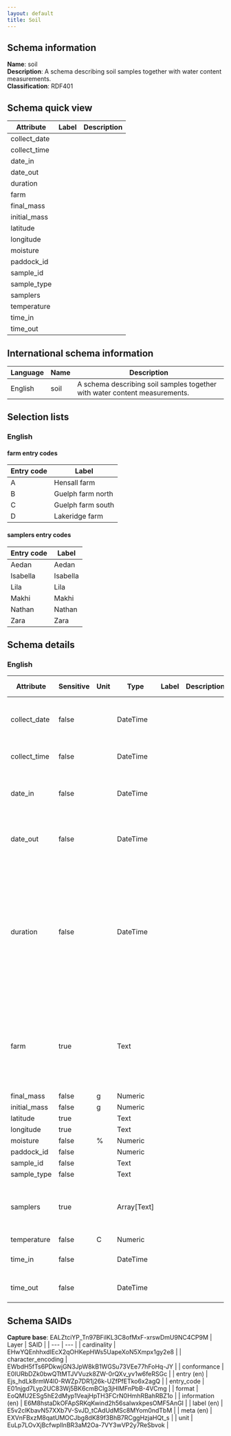 ```yaml
---
layout: default
title: Soil
---
```




## Schema information
**Name**: soil  
**Description**: A schema describing soil samples together with water content measurements.  
**Classification**: RDF401  
## Schema quick view
| Attribute | Label | Description |
| --- | --- | --- |
| collect_date |  |  |
| collect_time |  |  |
| date_in |  |  |
| date_out |  |  |
| duration |  |  |
| farm |  |  |
| final_mass |  |  |
| initial_mass |  |  |
| latitude |  |  |
| longitude |  |  |
| moisture |  |  |
| paddock_id |  |  |
| sample_id |  |  |
| sample_type |  |  |
| samplers |  |  |
| temperature |  |  |
| time_in |  |  |
| time_out |  |  |
## International schema information
| Language | Name | Description |
| --- | --- | --- |
| English | soil | A schema describing soil samples together with water content measurements. |
## Selection lists
### English
#### farm entry codes
| Entry code | Label |
| --- | --- |
| A | Hensall farm |
| B | Guelph farm north |
| C | Guelph farm south |
| D | Lakeridge farm |
#### samplers entry codes
| Entry code | Label |
| --- | --- |
| Aedan | Aedan |
| Isabella | Isabella |
| Lila | Lila |
| Makhi | Makhi |
| Nathan | Nathan |
| Zara | Zara |
## Schema details
### English
| Attribute | Sensitive | Unit | Type | Label | Description | List | Character encoding | Required entry | Format rule | Cardinality |
| --- | --- | --- | --- | --- | --- | --- | --- | --- | --- | --- |
| collect_date | false |  | DateTime |  |  | Not a list | utf-8 | true | ^\(?:\(?:19\|20\)\\d\{2\}\)\-\(?:0\[1\-9\]\|1\[0\-2\]\)\-\(?:0\[1\-9\]\|\[1\-2\]\\d\|3\[0\-1\]\)$ |  |
| collect_time | false |  | DateTime |  |  | Not a list | utf-8 | false | ^\(\[01\]\[0\-9\]\|2\[0\-3\]\):\[0\-5\]\[0\-9\]:\[0\-5\]\[0\-9\]$/gm |  |
| date_in | false |  | DateTime |  |  | Not a list | utf-8 | false | ^\(?:\(?:19\|20\)\\d\{2\}\)\-\(?:0\[1\-9\]\|1\[0\-2\]\)\-\(?:0\[1\-9\]\|\[1\-2\]\\d\|3\[0\-1\]\)$ |  |
| date_out | false |  | DateTime |  |  | Not a list | utf-8 | false | ^\(?:\(?:19\|20\)\\d\{2\}\)\-\(?:0\[1\-9\]\|1\[0\-2\]\)\-\(?:0\[1\-9\]\|\[1\-2\]\\d\|3\[0\-1\]\)$ |  |
| duration | false |  | DateTime |  |  | Not a list | utf-8 | false | ^P\(?\!$\)\(\(\\d\+Y\)\|\(\\d\+\.\\d\+Y$\)\)?\(\(\\d\+M\)\|\(\\d\+\.\\d\+M$\)\)?\(\(\\d\+W\)\|\(\\d\+\.\\d\+W$\)\)?\(\(\\d\+D\)\|\(\\d\+\.\\d\+D$\)\)?\(T\(?=\\d\)\(\(\\d\+H\)\|\(\\d\+\.\\d\+H$\)\)?\(\(\\d\+M\)\|\(\\d\+\.\\d\+M$\)\)?\(\\d\+\(\.\\d\+\)?S\)?\)??$/gm |  |
| farm | true |  | Text |  |  | Hensall farm, Guelph farm north, Guelph farm south, Lakeridge farm | utf-8 | true | ^\[A\-Z\]\*$ |  |
| final_mass | false | g | Numeric |  |  | Not a list | utf-8 | false | ^\[\-\+\]?\\d\*\\\.?\\d\+$ |  |
| initial_mass | false | g | Numeric |  |  | Not a list | utf-8 | false | ^\[\-\+\]?\\d\*\\\.?\\d\+$ |  |
| latitude | true |  | Text |  |  | Not a list | utf-8 | false |  |  |
| longitude | true |  | Text |  |  | Not a list | utf-8 | false |  |  |
| moisture | false | % | Numeric |  |  | Not a list | utf-8 | false | ^\[\-\+\]?\\d\*\\\.?\\d\+$ |  |
| paddock_id | false |  | Numeric |  |  | Not a list | utf-8 | false | ^\-?\[0\-9\]\+$ |  |
| sample_id | false |  | Text |  |  | Not a list | utf-8 | false | ^\.\{0,250\}$ |  |
| sample_type | false |  | Text |  |  | Not a list | utf-8 | false | ^\.\{0,50\}$ |  |
| samplers | true |  | Array[Text] |  |  | Aedan, Isabella, Lila, Makhi, Nathan, Zara | utf-8 | false | ^\.\{0,250\}$ | -6 |
| temperature | false | C | Numeric |  |  | Not a list | utf-8 | false | ^\[\-\+\]?\\d\*\\\.?\\d\+$ |  |
| time_in | false |  | DateTime |  |  | Not a list | utf-8 | false | ^\(\[01\]\[0\-9\]\|2\[0\-3\]\):\[0\-5\]\[0\-9\]:\[0\-5\]\[0\-9\]$/gm |  |
| time_out | false |  | DateTime |  |  | Not a list | utf-8 | false | ^\(\[01\]\[0\-9\]\|2\[0\-3\]\):\[0\-5\]\[0\-9\]:\[0\-5\]\[0\-9\]$/gm |  |
## Schema SAIDs
**Capture base**: EALZtciYP_Tn97BFilKL3C8ofMxF-xrswDmU9NC4CP9M
| Layer | SAID |
| --- | --- |
| cardinality | EHwYQEnhhxdIEcX2qOHKepHWs5UapeXoN5Xmpx1gy2e8 |
| character_encoding | EWbdH5fTs6PDkwjGN3JpW8kB1WGSu73VEe77hFoHq-JY |
| conformance | E0IURbDZk0bwQTtMTJVVuzk8ZW-0rQXv_yv1w6feRSGc |
| entry (en) | Ejs_hdLk8rmW4l0-RWZp7DR1j26k-UZfPfETko6x2agQ |
| entry_code | E01njgd7Lyp2UC83Wj5BK6cmBClg3jHIMFnPbB-4VCmg |
| format | EoQMU2ESg5hE2dMyp1VeajHpTH3FCrN0HmhRBahRBZ1o |
| information (en) | E6M8hstaDkOFApSRKqKwind2h56salwxkpesOMF5AnGI |
| label (en) | E5v2clKbavN57XXb7V-SvJD_tCAdUdMSc8MYom0ndTbM |
| meta (en) | EXVnFBxzM8qatUMOCJbg8dK89f3BhB7RCggHzjaHQt_s |
| unit | EuLp7LOvXjBcfwplInBR3aM2Oa-7VY3wVP2y7ReSbvok |
